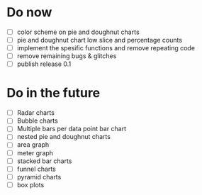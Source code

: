 # Do now

- [ ] color scheme on pie and doughnut charts
- [ ] pie and doughnut chart low slice and percentage counts
- [ ] implement the spesific functions and remove repeating code
- [ ] remove remaining bugs & glitches
- [ ] publish release 0.1

# Do in the future

- [ ] Radar charts
- [ ] Bubble charts
- [ ] Multiple bars per data point bar chart
- [ ] nested pie and doughnut charts
- [ ] area graph
- [ ] meter graph
- [ ] stacked bar charts
- [ ] funnel charts
- [ ] pyramid charts
- [ ] box plots
